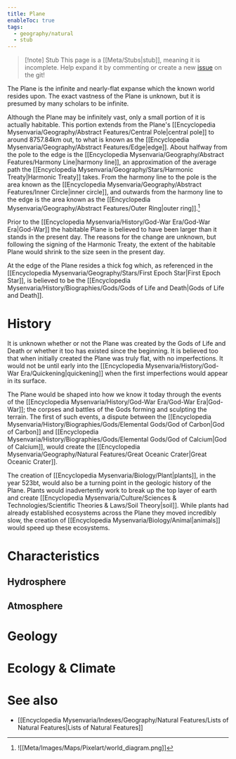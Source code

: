 ```yaml
---
title: Plane
enableToc: true
tags:
  - geography/natural
  - stub
---
```


> [!note] Stub
> This page is a [[Meta/Stubs|stub]], meaning it is incomplete. Help expand it by commenting or create a new [issue](https://github.com/RagtimeGal/quartz--encyclopedia-mysenvaria/issues/new/choose) on the git!

The Plane is the infinite and nearly-flat expanse which the known world resides upon. The exact vastness of the Plane is unknown, but it is presumed by many scholars to be infinite. 

Although the Plane may be infinitely vast, only a small portion of it is actually habitable. This portion extends from the Plane's [[Encyclopedia Mysenvaria/Geography/Abstract Features/Central Pole|central pole]] to around 8757.84km out, to what is known as the [[Encyclopedia Mysenvaria/Geography/Abstract Features/Edge|edge]]. About halfway from the pole to the edge is the [[Encyclopedia Mysenvaria/Geography/Abstract Features/Harmony Line|harmony line]], an approximation of the average path the [[Encyclopedia Mysenvaria/Geography/Stars/Harmonic Treaty|Harmonic Treaty]] takes. From the harmony line to the pole is the area known as the [[Encyclopedia Mysenvaria/Geography/Abstract Features/Inner Circle|inner circle]], and outwards from the harmony line to the edge is the area known as the [[Encyclopedia Mysenvaria/Geography/Abstract Features/Outer Ring|outer ring]].[^figure1]

Prior to the [[Encyclopedia Mysenvaria/History/God-War Era/God-War Era|God-War]] the habitable Plane is believed to have been larger than it stands in the present day. The reasons for the change are unknown, but following the signing of the Harmonic Treaty, the extent of the habitable Plane would shrink to the size seen in the present day.

At the edge of the Plane resides a thick fog which, as referenced in the [[Encyclopedia Mysenvaria/Geography/Stars/First Epoch Star|First Epoch Star]], is believed to be the [[Encyclopedia Mysenvaria/History/Biographies/Gods/Gods of Life and Death|Gods of Life and Death]].
# History
It is unknown whether or not the Plane was created by the Gods of Life and Death or whether it too has existed since the beginning. It is believed too that when initially created the Plane was truly flat, with no imperfections. It would not be until early into the [[Encyclopedia Mysenvaria/History/God-War Era/Quickening|quickening]] when the first imperfections would appear in its surface.

The Plane would be shaped into how we know it today through the events of the [[Encyclopedia Mysenvaria/History/God-War Era/God-War Era|God-War]]; the corpses and battles of the Gods forming and sculpting the terrain. The first of such events, a dispute between the [[Encyclopedia Mysenvaria/History/Biographies/Gods/Elemental Gods/God of Carbon|God of Carbon]] and [[Encyclopedia Mysenvaria/History/Biographies/Gods/Elemental Gods/God of Calcium|God of Calcium]], would create the [[Encyclopedia Mysenvaria/Geography/Natural Features/Great Oceanic Crater|Great Oceanic Crater]].

The creation of [[Encyclopedia Mysenvaria/Biology/Plant|plants]], in the year 523bt, would also be a turning point in the geologic history of the Plane. Plants would inadvertently work to break up the top layer of earth and create [[Encyclopedia Mysenvaria/Culture/Sciences & Technologies/Scientific Theories & Laws/Soil Theory|soil]]. While plants had already established ecosystems across the Plane they moved incredibly slow, the creation of [[Encyclopedia Mysenvaria/Biology/Animal|animals]] would speed up these ecosystems.
# Characteristics
## Hydrosphere

## Atmosphere

# Geology

# Ecology & Climate

# See also
- [[Encyclopedia Mysenvaria/Indexes/Geography/Natural Features/Lists of Natural Features|Lists of Natural Features]]


[^figure1]: ![[Meta/Images/Maps/Pixelart/world_diagram.png]]